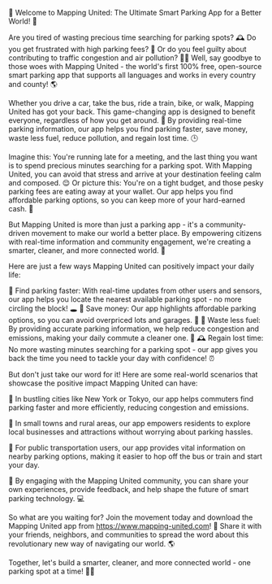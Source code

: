 🌟 Welcome to Mapping United: The Ultimate Smart Parking App for a Better World! 🌟

Are you tired of wasting precious time searching for parking spots? 🕰️ Do you get frustrated with high parking fees? 💸 Or do you feel guilty about contributing to traffic congestion and air pollution? 🚗💨 Well, say goodbye to those woes with Mapping United - the world's first 100% free, open-source smart parking app that supports all languages and works in every country and county! 🌎

Whether you drive a car, take the bus, ride a train, bike, or walk, Mapping United has got your back. This game-changing app is designed to benefit everyone, regardless of how you get around. 💪 By providing real-time parking information, our app helps you find parking faster, save money, waste less fuel, reduce pollution, and regain lost time. 🕒

Imagine this: You're running late for a meeting, and the last thing you want is to spend precious minutes searching for a parking spot. With Mapping United, you can avoid that stress and arrive at your destination feeling calm and composed. 😌 Or picture this: You're on a tight budget, and those pesky parking fees are eating away at your wallet. Our app helps you find affordable parking options, so you can keep more of your hard-earned cash. 💸

But Mapping United is more than just a parking app - it's a community-driven movement to make our world a better place. By empowering citizens with real-time information and community engagement, we're creating a smarter, cleaner, and more connected world. 🌟

Here are just a few ways Mapping United can positively impact your daily life:

📍 Find parking faster: With real-time updates from other users and sensors, our app helps you locate the nearest available parking spot - no more circling the block! 🕳️
💸 Save money: Our app highlights affordable parking options, so you can avoid overpriced lots and garages. 💸
🌟 Waste less fuel: By providing accurate parking information, we help reduce congestion and emissions, making your daily commute a cleaner one. 🚗
🕰️ Regain lost time: No more wasting minutes searching for a parking spot - our app gives you back the time you need to tackle your day with confidence! ⏰

But don't just take our word for it! Here are some real-world scenarios that showcase the positive impact Mapping United can have:

🚕 In bustling cities like New York or Tokyo, our app helps commuters find parking faster and more efficiently, reducing congestion and emissions.

🌳 In small towns and rural areas, our app empowers residents to explore local businesses and attractions without worrying about parking hassles.

🚌 For public transportation users, our app provides vital information on nearby parking options, making it easier to hop off the bus or train and start your day.

💪 By engaging with the Mapping United community, you can share your own experiences, provide feedback, and help shape the future of smart parking technology. 💻

So what are you waiting for? Join the movement today and download the Mapping United app from https://www.mapping-united.com! 📲 Share it with your friends, neighbors, and communities to spread the word about this revolutionary new way of navigating our world. 🌎

Together, let's build a smarter, cleaner, and more connected world - one parking spot at a time! 💪🌟